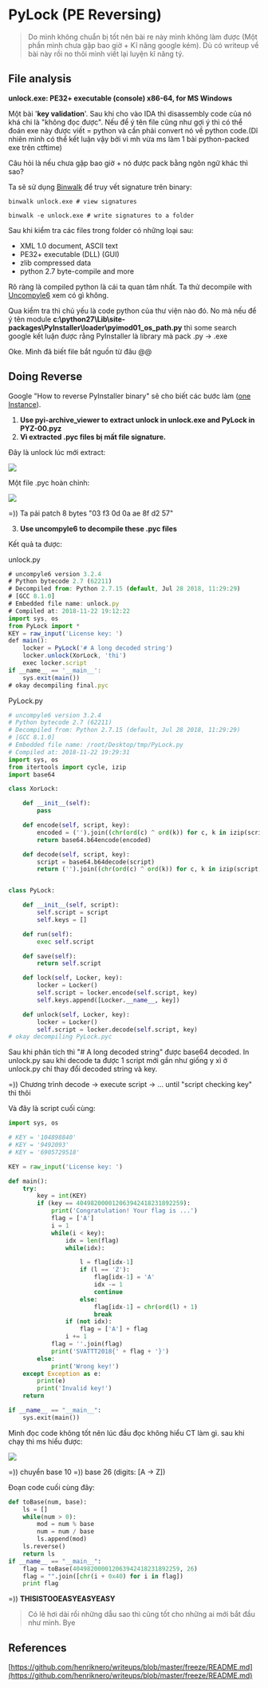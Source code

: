 # PyLock (PE Reversing)
> Do mình không chuẩn bị tốt nên bài re này mình không làm được (Một phần mình chưa gặp bao giờ + Kĩ năng google kém). Dù có writeup về bài này rồi no thôi mình viết lại luyện kĩ năng tý.
## File analysis
__unlock.exe: PE32+ executable (console) x86-64, for MS Windows__

Một bài '__key validation__'. Sau khi cho vào IDA thì disassembly code của nó khá chi là "không đọc được".
Nếu để ý tên file cũng như gợi ý thì có thể đoán exe này được viết = python và cần phải convert nó về python code.(Dĩ nhiên mình có thể kết luận vậy bởi vì mh vừa ms làm 1 bài python-packed exe trên ctftime)

Câu hỏi là nếu chưa gặp bao giờ + nó được pack bằng ngôn ngữ khác thì sao?

Ta sẽ sử dụng [Binwalk](https://github.com/ReFirmLabs/binwalk) để truy vết signature trên binary:

`binwalk unlock.exe # view signatures `

`binwalk -e unlock.exe # write signatures to a folder`

Sau khi kiểm tra các files trong folder có những loại sau:
* XML 1.0 document, ASCII text
* PE32+ executable (DLL) (GUI)
* zlib compressed data
* python 2.7 byte-compile and more

Rõ ràng là compiled python là cái ta quan tâm nhất. Ta thử decompile with [Uncompyle6](https://github.com/rocky/python-uncompyle6) xem có gì không.

Qua kiểm tra thì chủ yếu là code python của thư viện nào đó. No mà nếu để ý tên module __c:\python27\Lib\site-packages\PyInstaller\loader\pyimod01_os_path.py__ thì some search google kết luận được rằng PyInstaller là library mà pack .py -> .exe

Oke. Mình đã biết file bắt nguồn từ đâu @@

## Doing Reverse

Google "How to reverse PyInstaller binary" sẽ cho biết các bước làm ([one Instance](https://reverseengineering.stackexchange.com/questions/160/how-do-you-reverse-engineer-an-exe-compiled-with-pyinstaller)).

1. __Use pyi-archive_viewer to extract unlock in unlock.exe and PyLock in PYZ-00.pyz__
2. __Vì extracted .pyc files bị mất file signature.__

Đây là unlock lúc mới extract:

![](signature-missing-unlock.png)

Một file .pyc hoàn chỉnh:

![](complete-pyc.png)

=)) Ta pải patch 8 bytes "03 f3 0d 0a ae 8f d2 57"

3. __Use uncompyle6 to decompile these .pyc files__

Kết quả ta được:

unlock.py

```javascript
# uncompyle6 version 3.2.4
# Python bytecode 2.7 (62211)
# Decompiled from: Python 2.7.15 (default, Jul 28 2018, 11:29:29)
# [GCC 8.1.0]
# Embedded file name: unlock.py
# Compiled at: 2018-11-22 19:12:22
import sys, os
from PyLock import *
KEY = raw_input('License key: ')
def main():
    locker = PyLock('# A long decoded string')
    locker.unlock(XorLock, 'thi')
    exec locker.script
if __name__ == '__main__':
    sys.exit(main())
# okay decompiling final.pyc
```

PyLock.py
```python
# uncompyle6 version 3.2.4
# Python bytecode 2.7 (62211)
# Decompiled from: Python 2.7.15 (default, Jul 28 2018, 11:29:29)
# [GCC 8.1.0]
# Embedded file name: /root/Desktop/tmp/PyLock.py
# Compiled at: 2018-11-22 19:29:31
import sys, os
from itertools import cycle, izip
import base64

class XorLock:

    def __init__(self):
        pass

    def encode(self, script, key):
        encoded = ('').join((chr(ord(c) ^ ord(k)) for c, k in izip(script, cycle(key))))
        return base64.b64encode(encoded)

    def decode(self, script, key):
        script = base64.b64decode(script)
        return ('').join((chr(ord(c) ^ ord(k)) for c, k in izip(script, cycle(key))))


class PyLock:

    def __init__(self, script):
        self.script = script
        self.keys = []

    def run(self):
        exec self.script

    def save(self):
        return self.script

    def lock(self, Locker, key):
        locker = Locker()
        self.script = locker.encode(self.script, key)
        self.keys.append([Locker.__name__, key])

    def unlock(self, Locker, key):
        locker = Locker()
        self.script = locker.decode(self.script, key)
# okay decompiling PyLock.pyc

```

Sau khi phân tích thì "# A long decoded string" được base64 decoded.
In unlock.py sau khi decode ta được 1 script mới gần như giống y xì ở unlock.py chỉ thay đổi decoded string và key.

=)) Chương trình decode -> execute script -> ... until "script checking key" thì thôi

Và đây là script cuối cùng:

```python
import sys, os

# KEY = '104898840'
# KEY = '9492093'
# KEY = '6905729518'

KEY = raw_input('License key: ')

def main():
	try:
		key = int(KEY)
		if (key == 404982000012063942418231892259):
			print('Congratulation! Your flag is ...')
			flag = ['A']
			i = 1
			while(i < key):
				idx = len(flag)
				while(idx):

					l = flag[idx-1]
					if (l == 'Z'):
						flag[idx-1] = 'A'
						idx -= 1
						continue
					else:
						flag[idx-1] = chr(ord(l) + 1)
						break
				if (not idx):
					flag = ['A'] + flag
				i += 1
			flag = ''.join(flag)
			print('SVATTT2018{' + flag + '}')
		else:
			print('Wrong key!')
	except Exception as e:
		print(e)
		print('Invalid key!')
	return

if __name__ == "__main__":
	sys.exit(main())
```

Mình đọc code không tốt nên lúc đầu đọc không hiểu CT làm gì. sau khi chạy thì ms hiểu được:

![](final-script.png)

=)) chuyển base 10 =)) base 26 (digits: [A -> Z])

Đoạn code cuối cùng đây:
```python
def toBase(num, base):
    ls = []
    while(num > 0):
        mod = num % base
        num = num / base
        ls.append(mod)
    ls.reverse()
    return ls
if __name__ == "__main__":
    flag = toBase(404982000012063942418231892259, 26)
    flag = "".join([chr(i + 0x40) for i in flag])
    print flag
```

=)) __THISISTOOEASYEASYEASY__

> Có lẽ hơi dài rồi những dẫu sao thì cũng tốt cho những ai mới bắt đầu như mình. Bye

## References
[https://github.com/henriknero/writeups/blob/master/freeze/README.md](https://github.com/henriknero/writeups/blob/master/freeze/README.md)

